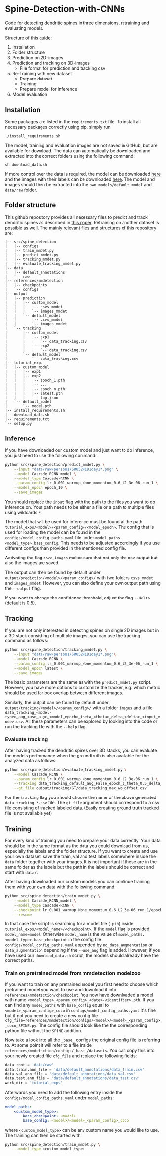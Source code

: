 # Spine-Detection-with-CNNs
Code for detecting dendritic spines in three dimensions, retraining and evaluating models.

Structure of this guide:
1. Installation
2. Folder structure
3. Prediction on 2D-images
4. Prediction and tracking on 3D-images
   - File format for prediction and tracking csv
5. Re-Training with new dataset
   - Prepare dataset
   - Training
   - Prepare model for inference
6. Model evaluation

## Installation
Some packages are listed in the `requirements.txt` file. To install all necessary packages correctly using pip, simply run
```
./install_requirements.sh
```
The model, training and evaluation images are not saved in GitHub, but are available for download. The data can automatically be downloaded and extracted into the correct folders using the following command:
```
sh download_data.sh
```

If more control over the data is required, the model can be downloaded [here](https://drive.google.com/uc?export=download&id=1IqXEYAbruormi9g354a1MtugQJQiZKGL) and the images with their labels can be downloaded [here](https://drive.google.com/uc?export=download&id=1yi2tQ-0oJhElaSUDFn_UpZ-bUO0bH3_N). The model and images should then be extracted into the `own_models/default_model` and `data/raw` folder.

## Folder structure
This github repository provides all necessary files to predict and track dendritic spines as described in [this paper](https://www.biorxiv.org/content/10.1101/2023.01.08.522220.full.pdf). Retraining on another dataset is possible as well. The mainly relevant files and structures of this repository are:
```
|-- src/spine_detection
|   |-- configs
|   |-- train_mmdet.py
|   |-- predict_mmdet.py
|   |-- tracking_mmdet.py
|   |-- evaluate_tracking_mmdet.py
|-- data
|   |-- default_annotations
|   `-- raw
|-- references/mmdetection
|   |-- checkpoints
|   `-- configs
|-- output
|   |-- prediction
|   |   |-- custom_model
|   |   |   |-- csvs_mmdet
|   |   |   `-- images_mmdet
|   |   `-- default_model
|   |       |-- csvs_mmdet
|   |       `-- images_mmdet
|   `-- tracking
|       |-- custom_model
|       |   |-- exp1
|       |   |   `-- data_tracking.csv
|       |   |-- exp2
|       |   |   `-- data_tracking.csv
|       `-- default_model
|           `-- data_tracking.csv
|-- tutorial_exps
|   |-- custom_model
|   |   |-- exp1
|   |   |-- exp2
|   |   |   |-- epoch_1.pth
|   |   |   |-- ...
|   |   |   |-- epoch_n.pth
|   |   |   |-- latest.pth
|   |   |   `-- log.json
|   `-- default_model
|       `-- model.pth
|-- install_requirements.sh
|-- download_data.sh
|-- requirements.txt
`-- setup.py
```

## Inference
If you have downloaded our custom model and just want to do inference, you just need to use the following command:
```bash
python src/spine_detection/predict_mmdet.py \
    --input "data/raw/person1/SR052N1D1day1*.png" \
    --model Cascade_RCNN_model \
    --model_type Cascade-RCNN \
    --param_config lr_0.001_warmup_None_momentum_0.6_L2_3e-06_run_1 \
    --model_epoch epoch_10 \
    --save_images
```
You should replace the `input` flag with the path to the files you want to do inference on. Your path needs to be either a file or a path to multiple files using wildcards `*`.

The model that will be used for inference must be found at the path `tutorial_exps/<model>/<param_config>/<model_epoch>`. The config that is used for loading the model can be found in the `configs/model_config_paths.yaml` file under `model_paths.<model_type>.base_config`. This needs to be adjusted accordingly if you use different configs than provided in the mentioned config file.

Activating the flag `save_images` makes sure that not only the csv output but also the images are saved.

The output can then be found by default under `output/prediction/<model>/<param_config>/` with two folders `csvs_mmdet` and `images_mmdet`. However, you can also define your own output path using the `--output` flag.

If you want to change the confidence threshold, adjust the flag `--delta` (default is 0.5).

## Tracking
If you are not only interested in detecting spines on single 2D images but in a 3D stack consisting of multiple images, you can use the tracking command as follows:
```bash
python src/spine_detection/tracking_mmdet.py \
    --input "data/raw/person1/SR052N1D1day1*.png"\
    --model Cascade_RCNN \
    --param_config lr_0.001_warmup_None_momentum_0.6_L2_3e-06_run_1 \
    --model_epoch latest \
    --save_images
```
The basic parameters are the same as with the `predict_mmdet.py` script. However, you have more options to customize the tracker, e.g. which metric should be used for box overlap between different images.

Similarly, the output can be found by default under `output/tracking/<model>/<param_config>/` with a folder `images` and a file `data_tracking_<model-type>_aug_<use_aug>_<model_epoch>_theta_<theta>_delta_<delta>_<input_mode>.csv`. All these parameters can be explored by looking into the code or run the tracking file with the `--help` flag.

### Evaluate tracking
After having tracked the dendritic spines over 3D stacks, you can evaluate the models performance when the groundtruth is also available for the analyzed data as follows:
```bash
python src/spine_detection/evaluate_tracking_mmdet.py \
    --model Cascade_RCNN \
    --param_config lr_0.001_warmup_None_momentum_0.6_L2_3e-06_run_1 \
    --tracking data_tracking_default_aug_False_epoch_1_theta_0.5_delta_0.5_Test.csv \
    --gt_file output/tracking/GT/data_tracking_max_wo_offset.csv
```
For the `tracking` flag you should choose the name of the above generated `data_tracking_*.csv` file. The `gt_file` argument should correspond to a csv file consisting of tracked labeled data. (Easily creating ground truth tracked file is not available yet)

## Training
For every kind of training you need to prepare your data correctly. Your data should be in the same format as the data you could download from us, especially the labels and the folder structure. If you want to create and use your own dataset, save the train, val and test labels somewhere inside the `data` folder together with your images. It is not important if these are in the same folder as the labels but the path in the labels should be correct and start with `data/`.

After having downloaded our custom models you can continue training them with your own data with the following command:
```bash
python src/spine_detection/train_mmdet.py \
    --model Cascade_RCNN_model \
    --model_type Cascade-RCNN \
    --checkpoint lr_0.001_warmup_None_momentum_0.6_L2_3e-06_run_1/epoch_10.pth \
    --resume
```
In that case the script is searching for a model file (`.pth`) inside `tutorial_exps/<model_name>/<checkpoint>`. If the `model` flag is provided, `model_name=model`. Otherwise `model_name` is the value of `model_paths.<model_type>.base_checkpoint` in the config file `configs/model_config_paths.yaml` appended by `no_data_augmentation` or `data_augmentation` depending if the `--use_aug` flag is added. However, if you have used our `download_data.sh` script, the models should already have the correct paths.

### Train on pretrained model from mmdetection modelzoo
If you want to train on any pretrained model you first need to choose which pretrained model you want to use and download it into `references/mmdetection/checkpoint`. You now have downloaded a model with name `<model_type>_<param_config>_<date>-<identifier>.pth`. If you can find any `model_paths` with `base_config` equal to `<model>_<param_config>_coco` in `configs/model_config_paths.yaml` it's fine but if not you need to create a new config file `cfg_file=references/mmdetection/configs/<model>/<model>_<param_config>_coco_SPINE.py`. The config file should look like the the corresponding python file without the `SPINE` addition.

Now take a look into all the `_base_` configs the original config file is referring to. At some point it will refer to a file inside `references/mmdetection/configs/_base_/datasets`. You can copy this into your newly created file `cfg_file` and replace the following fields:

```python
data_root = 'data/raw'
data.train.ann_file = 'data/default_annotations/data_train.csv'
data.val.ann_file = 'data/default_annotations/data_val.csv'
data.test.ann_file = 'data/default_annotations/data_test.csv'
work_dir = 'tutorial_exps'
```

Afterwards you need to add the following entry inside the `configs/model_config_paths.yaml` under `model_paths`:
```yaml
model_paths:
    <custom_model_type>:
        base_checkpoint: <model>
        base_config: <model>/<model>_<param_config>_coco
```
where `<custom_model_type>` can be any custom name you would like to use. The training can then be started with

```bash
python src/spine_detection/train_mmdet.py \
    --model_type <custom_model_type>
```